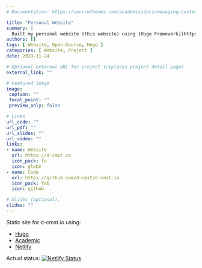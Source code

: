 ```yaml
---
# Documentation: https://sourcethemes.com/academic/docs/managing-content/

title: "Personal Website"
summary: |
  Built my personal website (this website) using [Hugo Framework](https://gohugo.io/), [Wowchemy theme](https://wowchemy.com/) and deploy it via [Netlify](https://www.netlify.com/). This website includes a blog section, a portfolio section, an accomplishment section and a digital garden section.
authors: []
tags: [ Website, Open-Source, Hugo ]
categories: [ Website, Project ]
date: 2019-11-24

# Optional external URL for project (replaces project detail page).
external_link: ""

# Featured image
image:
 caption: ""
 focal_point: ""
 preview_only: false

# Links
url_code: ""
url_pdf: ""
url_slides: ""
url_video: ""
links:
- name: Website
  url: https://d-cmst.io
  icon_pack: fa
  icon: globe
- name: Code
  url: https://github.com/d-cmst/d-cmst.io
  icon_pack: fab
  icon: github

# Slides (optional).
slides: ""
---
```


Static site for d-cmst.io using:

- [Hugo](http://gohugo.io/)
- [Academic](https://sourcethemes.com/academic/)
- [Netlify](https://netlify.com)

Actual status:
[![Netlify Status](https://api.netlify.com/api/v1/badges/ee03253e-7d3e-45ab-83b6-979d6963dfeb/deploy-status)](https://app.netlify.com/sites/d-cmst-io/deploys)
